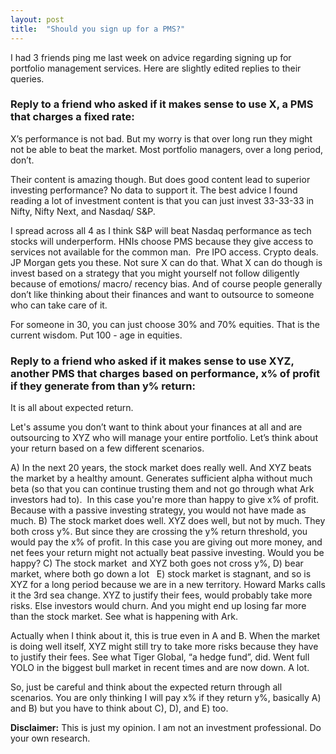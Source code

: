 ```yaml
---
layout: post
title:  "Should you sign up for a PMS?"
---
```


I had 3 friends ping me last week on advice regarding signing up for portfolio management services. Here are slightly edited replies to their queries.

### Reply to a friend who asked if it makes sense to use X, a PMS that charges a fixed rate:

X’s performance is not bad. But my worry is that over long run they might not be able to beat the market. Most portfolio managers, over a long period, don’t.

Their content is amazing though. But does good content lead to superior investing performance? No data to support it.
The best advice I found reading a lot of investment content is that you can just invest 33-33-33 in Nifty, Nifty Next, and Nasdaq/ S&P.

I spread across all 4 as I think S&P will beat Nasdaq performance as tech stocks will underperform.
HNIs choose PMS because they give access to services not available for the common man.  Pre IPO access. Crypto deals. JP Morgan gets you these. Not sure X can do that. What X can do though is invest based on a strategy that you might yourself not follow diligently because of emotions/ macro/ recency bias. And of course people generally don’t like thinking about their finances and want to outsource to someone who can take care of it.

For someone in 30, you can just choose 30% and 70% equities. That is the current wisdom. Put 100 - age in equities.

### Reply to a friend who asked if it makes sense to use XYZ, another PMS that charges based on performance, x% of profit if they generate from than y% return:

It is all about expected return. 

Let's assume you don’t want to think about your finances at all and are outsourcing to XYZ who will manage your entire portfolio.
Let’s think about your return based on a few different scenarios. 

A) In the next 20 years, the stock market does really well. And XYZ beats the market by a healthy amount. Generates sufficient alpha without much beta (so that you can continue trusting them and not go through what Ark investors had to). 
In this case you're more than happy to give x% of profit. Because with a passive investing strategy, you would not have made as much.
B) The stock market does well. XYZ does well, but not by much. They both cross y%. But since they are crossing the y% return threshold, you would pay the x% of profit. In this case you are giving out more money, and net fees your return might not actually beat passive investing. Would you be happy?
C) The stock market  and XYZ both goes not cross y%,
D) bear market, where both go down a lot  
E) stock market is stagnant, and so is XYZ for a long period because we are in a new territory. Howard Marks calls it the 3rd sea change. XYZ to justify their fees, would probably take more risks. Else investors would churn. And you might end up losing far more than the stock market. See what is happening with Ark.

Actually when I think about it, this is true even in A and B. When the market is doing well itself, XYZ might still try to take more risks because they have to justify their fees. See what Tiger Global, “a hedge fund”, did. Went full YOLO in the biggest bull market in recent times and are now down. A lot.

So, just be careful and think about the expected return through all scenarios. You are only thinking I will pay x% if they return y%, basically A) and B) but you have to think about C), D), and E) too.

**Disclaimer:** This is just my opinion. I am not an investment professional. Do your own research.
